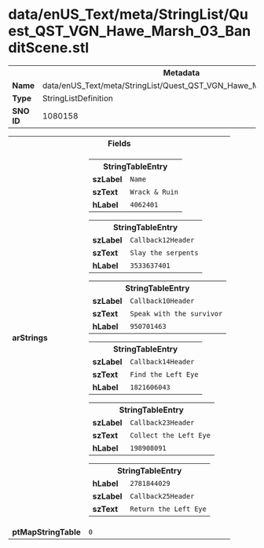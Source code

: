 <h1>data/enUS_Text/meta/StringList/Quest_QST_VGN_Hawe_Marsh_03_BanditScene.stl</h1><table><tr><th colspan="100%">Metadata</th></tr><tr><td><b>Name</b></td><td>data/enUS_Text/meta/StringList/Quest_QST_VGN_Hawe_Marsh_03_BanditScene.stl</td></tr><tr><td><b>Type</b></td><td>StringListDefinition</td></tr><tr><td><b>SNO ID</b></td><td>1080158</td></tr></table>

<table><tr><th colspan="100%">Fields</th></tr><tr><td><b>arStrings</b></td><td><table><tr><th colspan="100%">StringTableEntry</th></tr><tr><td><b>szLabel</b></td><td><code>Name</code></td></tr><tr><td><b>szText</b></td><td><code>Wrack & Ruin</code></td></tr><tr><td><b>hLabel</b></td><td><code>4062401</code></td></tr></table>


<table><tr><th colspan="100%">StringTableEntry</th></tr><tr><td><b>szLabel</b></td><td><code>Callback12Header</code></td></tr><tr><td><b>szText</b></td><td><code>Slay the serpents</code></td></tr><tr><td><b>hLabel</b></td><td><code>3533637401</code></td></tr></table>


<table><tr><th colspan="100%">StringTableEntry</th></tr><tr><td><b>szLabel</b></td><td><code>Callback10Header</code></td></tr><tr><td><b>szText</b></td><td><code>Speak with the survivor</code></td></tr><tr><td><b>hLabel</b></td><td><code>950701463</code></td></tr></table>


<table><tr><th colspan="100%">StringTableEntry</th></tr><tr><td><b>szLabel</b></td><td><code>Callback14Header</code></td></tr><tr><td><b>szText</b></td><td><code>Find the Left Eye</code></td></tr><tr><td><b>hLabel</b></td><td><code>1821606043</code></td></tr></table>


<table><tr><th colspan="100%">StringTableEntry</th></tr><tr><td><b>szLabel</b></td><td><code>Callback23Header</code></td></tr><tr><td><b>szText</b></td><td><code>Collect the Left Eye</code></td></tr><tr><td><b>hLabel</b></td><td><code>198908091</code></td></tr></table>


<table><tr><th colspan="100%">StringTableEntry</th></tr><tr><td><b>hLabel</b></td><td><code>2781844029</code></td></tr><tr><td><b>szLabel</b></td><td><code>Callback25Header</code></td></tr><tr><td><b>szText</b></td><td><code>Return the Left Eye</code></td></tr></table>


</td></tr><tr><td><b>ptMapStringTable</b></td><td><code>0</code></td></tr></table>

